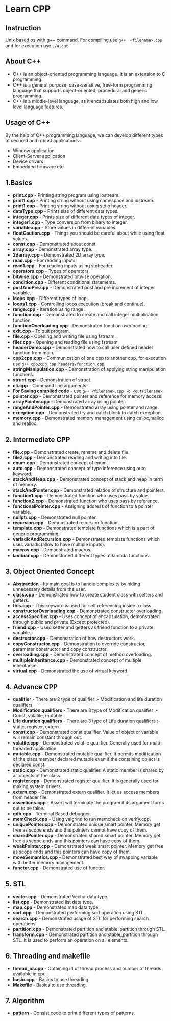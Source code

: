 # Learn CPP
## Instruction
Unix based os with g++ command.
For compiling use `g++  <filename>.cpp` and for execution use `./a.out`

## About C++
- C++ is an object-oriented programming language. It is an extension to C programming.
- C++ is a general purpose, case-sensitive, free-form programming language that supports object-oriented, procedural and generic programming.
- C++ is a middle-level language, as it encapsulates both high and low level language features.

## Usage of C++

By the help of C++ programming language, we can develop different types of secured and robust applications:

-   Window application
-   Client-Server application
-   Device drivers
-   Embedded firmware etc

## 1.Basics
- **print.cpp** - Printing string program using iostream.
- **print1.cpp** - Printing string without using namespace and iostream.
- **print1.cpp** - Printing string without using stdio header.
- **dataType.cpp** - Prints size of different data types.
- **integer.cpp** - Prints size of different data types of integer.
- **integer1.cpp** - Type conversion from binary to integer.
- **variable.cpp** - Store values in different variables.
- **floatCaution.cpp** - Things you should be careful about while using float values.
- **const.cpp** - Demonstrated about const.
- **array.cpp** - Demonstrated array type.
- **2darray.cpp** - Demonstrated 2D array type.
- **read.cpp** - For reading inputs. 
- **read1.cpp** - For reading inputs using stdheader.
- **operators.cpp** - Types of operators.
- **bitwise.cpp** - Demonstrated bitwise operation.
- **condition.cpp** - Different conditional statements.
- **postAndPre.cpp** - Demonstrated post and pre increment of integer variable.
- **loops.cpp** - Different types of loop.
- **loops1.cpp** - Controlling loops execution (break and continue).
- **range.cpp** - Iteration using range.
- **function.cpp** - Demonstrated to create and call integer multiplication function.
- **functionOverloading.cpp** - Demonstrated function overloading.
- **exit.cpp** - To quit program.
- **file.cpp** -  Opening and writing file using fstream.
- **filer.cpp** -  Opening and reading file using fstream.
- **headerDemo.cpp** - Demonstrated how to call user defined header function from main.
- **cpp2cpp.cpp** - Communication of one cpp to another cpp, for execution use `g++ cpp2cpp.cpp headers/function.cpp`.
- **stringManipulation.cpp** - Demonstration of applying string manipulation functions.
- **struct.cpp** - Demonstration of  struct.
- **cli.cpp** - Command line arguments.
- **For Saving complied code** -  use `g++ <filename>.cpp -o <outFilename>`.
- **pointer.cpp** - Demonstrated pointer and reference for memory access.
- **arrayPointer.cpp** - Demonstrated array using pointer.
- **rangeAndPointer.cpp** - Demonstrated array using pointer and range.
- **exception.cpp** - Demonstrated try and catch block to catch exception.
- **memory.cpp** - Demonstrated memory management using calloc,malloc and realloc.


 ## 2. Intermediate CPP
- **file.cpp** -  Demonstrated create, rename and delete file.
- **file2.cpp** - Demonstrated reading and writing into file.
- **enum.cpp** -  Demonstrated concept of enum.
- **auto.cpp** -  Demonstrated concept of type inference using auto keyword.
- **stackAndHeap.cpp** - Demonstrated concept of stack and heap in term of memory.
- **stackAndPointer.cpp** - Demonstrated relation of structure and pointers.
- **function1.cpp** - Demonstrated function who uses pass by value.
- **function2.cpp** - Demonstrated function who uses pass by reference.
- **functionalPointer.cpp** - Assigning address of function to a pointer variable.
- **nullptr.cpp** - Demonstrated null pointer.
- **recursion.cpp** - Demonstrated recursion function.
- **template.cpp** - Demonstrated template functions which is a part of generic programming.
- **variadicAndRecursion.cpp** - Demonstrated template functions which uses variadic(allow to have multiple inputs).
- **macros.cpp** - Demonstrated macros.
- **lambda.cpp** - Demonstrated different types of lambda functions.



 ## 3. Object Oriented Concept
- **Abstraction** - Its main goal is to handle complexity by hiding unnecessary details from the user.
- **class.cpp** - Demonstrated how to create student class  with setters and getters.
- **this.cpp** - This keyword is used for self referencing inside a class.
- **constructorOverloading.cpp** - Demonstrated constructor overloading
- **accessSpecifier.cpp** - Uses concept of encapsulation, demonstrated through public and private.(Except protected).
- **friend.cpp** - Used setter and getters as friend function to a private variable.
- **destructor.cpp** - Demonstration of how destructors work.
- **copyConstructor.cpp** - Demonstration to override constructor, parameter constructor and copy constructor. 
- **overloading.cpp** - Demonstrated concept of method overloading.
- **multipleInheritance.cpp** - Demonstrated concept of multiple inheritance.
- **virtual.cpp** - Demonstrated the use of virtual keyword.




 ## 4. Advance CPP
- **qualifier** - There are 2 type of qualifier :- Modification and life duration qualifiers 
- **Modification qualifiers** - There are 3 type of Modification qualifier :- Const, volatile, mutable
- **Life duration qualifiers** - There are 3 type of Life duration qualifiers :- static, register, extern
- **const.cpp** - Demonstrated const qualifier. Value of object or variable will remain constant through out. 
- **volatile.cpp** - Demonstrated volatile qualifier. Generally used for multi-threaded application
- **mutable.cpp** - Demonstrated mutable qualifier. It permits modification of the class member declared mutable even if the containing object is declared const.
- **static.cpp** - Demonstrated static qualifier. A static member is shared by all objects of the class.
- **register.cpp** - Demonstrated register qualifier. It is generally used for making system drivers.
- **extern.cpp** - Demonstrated extern qualifier. It let us access members from header file.
- **assertions.cpp** - Assert will terminate the program if its argument turns out to be false.
- **gdb.cpp** - Terminal Based debugger.
- **memCheck.cpp** - Using valgrind to run memcheck on verify.cpp.
- **uniquePointer.cpp** -  Demonstrated unique smart pointer. Memory get free as scope ends and this pointers cannot have copy of them.
- **sharedPointer.cpp** -  Demonstrated shared smart pointer. Memory get free as scope ends and this pointers can have copy of them.
- **weakPointer.cpp** -  Demonstrated weak smart pointer. Memory get free as scope ends and this pointers can have copy of them.
- **moveSemantics.cpp** -  Demonstrated best way of swapping variable with better memory management.
- **functor.cpp** -  Demonstrated use of functor.

 ## 5. STL
- **vector.cpp** - Demonstrated Vector data type.
- **list.cpp** - Demonstrated list data type.
- **map.cpp** - Demonstrated map data type.
- **sort.cpp** - Demonstrated performing sort operation using STL
- **search.cpp** - Demonstrated usage of STL for performing search operations.
- **partition.cpp** - Demonstrated partition and stable_partition through STL.
- **transform.cpp** - Demonstrated partition and stable_partition through STL. It is used to perform an operation on all elements.



 ## 6. Threading and makefile
 - **thread_id.cpp** - Obtaining id of thread process and number of threads available in cpu.
 - **basic.cpp** - Basics to use threading.
 - **Makefile** - Basics to use threading.

## 7. Algorithm
- **pattern** - Consist code to print different types of patterns.


